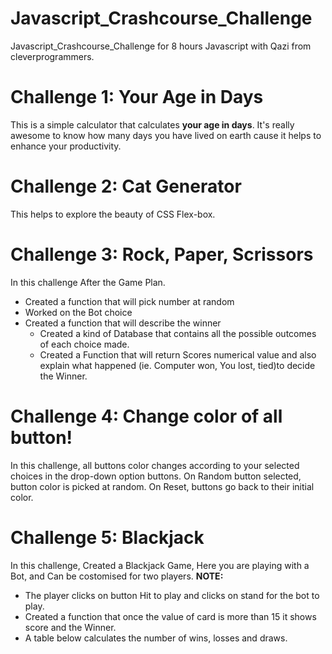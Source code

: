 # Javascript_Crashcourse_Challenge
Javascript_Crashcourse_Challenge for 8 hours Javascript with Qazi from cleverprogrammers.

# Challenge 1: Your Age in Days
This is a simple calculator that calculates <strong> your age in days</strong>. It's really awesome to know how many days you have lived on earth cause it helps to enhance your productivity.

# Challenge 2: Cat Generator
This helps to explore the beauty of CSS Flex-box.

# Challenge 3: Rock, Paper, Scrissors
In this challenge After the Game Plan.
<ul>
    <li>Created a function that will pick number at random</li>
    <li>Worked on the Bot choice</li>
    <li>Created a function that will describe the winner
        <ul>
            <li>Created a kind of Database that contains all the possible outcomes of each choice made.</li>
            <li>Created a Function that will return Scores numerical value and also explain what happened (ie. Computer won, You lost, tied)to decide the Winner.</li>
        </ul>
    </li>
</ul>

# Challenge 4: Change color of all button!
In this challenge, all buttons color changes according to your selected choices in the drop-down option buttons. On Random button  selected, button color is picked at random. On Reset, buttons go back to their initial color.

# Challenge 5: Blackjack
In this challenge, Created a Blackjack Game, Here you are playing with a Bot, and Can be costomised for two players.
<strong>NOTE:</strong>
<ul>
    <li>The player clicks on button Hit to play and clicks on stand for the bot to play.</li>
    <li>Created a function that once the value of card is more than 15 it shows score and the Winner.</li>
    <li>A table below calculates the number of wins, losses and draws.</li>
</ul>
